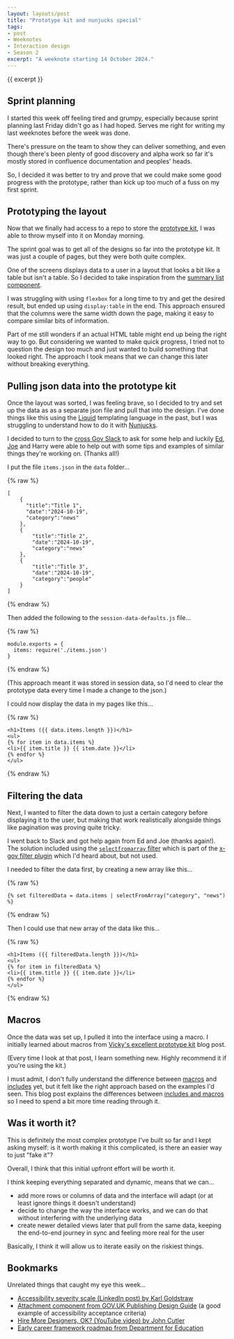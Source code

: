 ```yaml
---
layout: layouts/post
title: "Prototype kit and nunjucks special"
tags:
- post
- Weeknotes
- Interaction design
- Season 2
excerpt: "A weeknote starting 14 October 2024."
--- 
```


{{ excerpt }}

## Sprint planning

I started this week off feeling tired and grumpy, especially because sprint planning last Friday didn't go as I had hoped. Serves me right for writing my last weeknotes before the week was done.

There's pressure on the team to show they can deliver something, and even though there's been plenty of good discovery and alpha work so far it's mostly stored in confluence documentation and peoples' heads.

So, I decided it was better to try and prove that we could make some good progress with the prototype, rather than kick up too much of a fuss on my first sprint.

## Prototyping the layout

Now that we finally had access to a repo to store the [prototype kit](https://prototype-kit.service.gov.uk/docs/), I was able to throw myself into it on Monday morning. 

The sprint goal was to get all of the designs so far into the prototype kit. It was just a couple of pages, but they were both quite complex.

One of the screens displays data to a user in a layout that looks a bit like a table but isn't a table. So I decided to take inspiration from the [summary list component](https://design-system.service.gov.uk/components/summary-list/).

I was struggling with using `flexbox` for a long time to try and get the desired result, but ended up using `display:table` in the end. This approach ensured that the columns were the same width down the page, making it easy to compare similar bits of information.

Part of me still wonders if an actual HTML table might end up being the right way to go. But considering we wanted to make quick progress, I tried not to question the design too much and just wanted to build something that looked right. The approach I took means that we can change this later without breaking everything.

## Pulling json data into the prototype kit

Once the layout was sorted, I was feeling brave, so I decided to try and set up the data as as a separate json file and pull that into the design. I've done things like this using the [Liquid](https://shopify.github.io/liquid/ ) templating language in the past, but I was struggling to understand how to do it with [Nunjucks](https://mozilla.github.io/nunjucks/).

I decided to turn to the [cross Gov Slack](https://x-govuk.github.io/posts/how-to-use-cross-government-slack/) to ask for some help and luckily [Ed](https://www.edwardhorsford.com/), [Joe](https://joelanman.com/) and Harry were able to help out with some tips and examples of similar things they're working on. (Thanks all!)

I put the file `items.json` in the `data` folder…

{% raw %}
```
[
    {
      "title":"Title 1",
      "date":"2024-10-19",
      "category":"news"
    },
    {
        "title":"Title 2",
        "date":"2024-10-19",
        "category":"news"
    },
    {
        "title":"Title 3",
        "date":"2024-10-19",
        "category":"people"
    }
]
```
{% endraw %}

Then added the following to the `session-data-defaults.js` file…

{% raw %}
```
module.exports = {
  items: require('./items.json')
}
```
{% endraw %}

(This approach meant it was stored in session data, so I'd need to clear the prototype data every time I made a change to the json.)

I could now display the data in my pages like this…

{% raw %}
```
<h1>Items ({{ data.items.length }})</h1>
<ul>
{% for item in data.items %}
<li>{{ item.title }} {{ item.date }}</li>
{% endfor %}
</ul>
```
{% endraw %}

## Filtering the data

Next, I wanted to filter the data down to just a certain category before displaying it to the user, but making that work realistically alongside things like pagination was proving quite tricky.

I went back to Slack and got help again from Ed and Joe (thanks again!). The solution included using the [`selectfromarray` filter](https://x-govuk.github.io/govuk-prototype-filters/array/#selectfromarray) which is part of the [x-gov filter plugin](https://x-govuk.github.io/govuk-prototype-filters/) which I'd heard about, but not used.

I needed to filter the data first, by creating a new array like this…

{% raw %}
```
{% set filteredData = data.items | selectFromArray("category", "news") %}
```
{% endraw %}

Then I could use that new array of the data like this…

{% raw %}
```
<h1>Items ({{ filteredData.length }})</h1>
<ul>
{% for item in filteredData %}
<li>{{ item.title }} {{ item.date }}</li>
{% endfor %}
</ul>
```
{% endraw %}

## Macros

Once the data was set up, I pulled it into the interface using a macro. I initially learned about macros from [Vicky's excellent prototype kit](https://www.vickyteinaki.com/blog/more-efficient-prototyping-with-the-gov-uk-prototype-kit-step-by-step/) blog post.

(Every time I look at that post, I learn something new. Highly recommend it if you're using the kit.)

I must admit, I don't fully understand the difference between [macros](https://mozilla.github.io/nunjucks/templating.html#macro) and [includes](https://mozilla.github.io/nunjucks/templating.html#include) yet, but it felt like the right approach based on the examples I'd seen. This blog post explains the differences between [includes and macros](https://darthmall.net/weblog/2021/includes-and-macros/) so I need to spend a bit more time reading through it.

## Was it worth it?

This is definitely the most complex prototype I've built so far and I kept asking myself: is it worth making it this complicated, is there an easier way to just "fake it"?

Overall, I think that this initial upfront effort will be worth it.

I think keeping everything separated and dynamic, means that we can…

- add more rows or columns of data and the interface will adapt (or at least ignore things it doesn't understand)
- decide to change the way the interface works, and we can do that without interfering with the underlying data
- create newer detailed views later that pull from the same data, keeping the end-to-end journey in sync and feeling more real for the user

Basically, I think it will allow us to iterate easily on the riskiest things.

## Bookmarks

Unrelated things that caught my eye this week…

- [Accessibility severity scale (LinkedIn post) by Karl Goldstraw](https://www.linkedin.com/posts/karlgoldstraw_accessibilitymatters-activity-7251521469082431488-RpMP)
- [Attachment component from GOV.UK Publishing Design Guide](https://design-guide.publishing.service.gov.uk/components/attachment/) (a good example of accessibility acceptance criteria)
- [Hire More Designers, OK? (YouTube video) by John Cutler](https://www.youtube.com/watch?v=HdqX4A_3-bA)
- [Early career framework roadmap from Department for Education](https://ecf-service-manual.education.gov.uk/product/roadmap/)